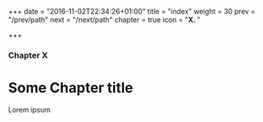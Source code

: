 +++
date = "2016-11-02T22:34:26+01:00"
title = "index"
weight = 30
prev = "/prev/path"
next = "/next/path"
chapter = true
icon = "<b>X. </b>"

+++

### Chapter X

# Some Chapter title

Lorem ipsum
